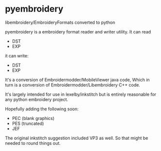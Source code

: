 # pyembroidery
libembroidery/EmbroideryFormats converted to python

pyembroidery is a embroidery format reader and writer utility. It can read
* DST
* EXP

it can write:
* DST
* EXP

It's a conversion of Embroidermodder/MobileViewer java code,
Which in turn is a conversion of Embroidermodder/Libembroidery C++ code.

It's largely intended for use in lexelby/inkstitch but is entirely reasonable for any python embroidery project.

Hopefully adding the following soon:

* PEC (blank graphics)
* PES (truncated)
* JEF

The original inkstitch suggestion included VP3 as well. So that might be needed to round things out.
